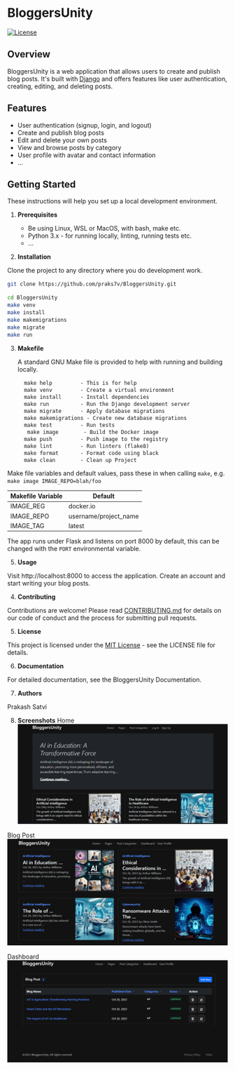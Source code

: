 # BloggersUnity

[![License](https://img.shields.io/badge/License-MIT-blue.svg)](LICENSE)

## Overview

BloggersUnity is a web application that allows users to create and publish blog posts. It's built with [Django](https://www.djangoproject.com/) 
and offers features like user authentication, creating, editing, and deleting posts.

## Features

- User authentication (signup, login, and logout)
- Create and publish blog posts
- Edit and delete your own posts
- View and browse posts by category
- User profile with avatar and contact information
- ...


## Getting Started

These instructions will help you set up a local development environment.

1. **Prerequisites**
   - Be using Linux, WSL or MacOS, with bash, make etc.
   - Python 3.x - for running locally, linting, running tests etc.
   - ...

2. **Installation**

  Clone the project to any directory where you do development work.
  
   ```bash
   git clone https://github.com/praks7v/BloggersUnity.git
   ```
   ```bash
   cd BloggersUnity
   make venv
   make install
   make makemigrations
   make migrate
   make run
   ```
3. **Makefile**

   A standard GNU Make file is provided to help with running and building locally.
   ```
     make help         - This is for help
     make venv         - Create a virtual environment
     make install      - Install dependencies
     make run          - Run the Django development server
     make migrate      - Apply database migrations
     make makemigrations - Create new database migrations
     make test         - Run tests
	  make image        - Build the Docker image
     make push         - Push image to the registry
     make lint         - Run linters (flake8)
     make format       - Format code using black
     make clean        - Clean up Project
   ```
Make file variables and default values, pass these in when calling `make`, e.g. `make image IMAGE_REPO=blah/foo`

| Makefile Variable | Default                |
| ----------------- | ---------------------- |
| IMAGE_REG         | docker<span>.</span>io |
| IMAGE_REPO        | username/project_name  |
| IMAGE_TAG         | latest                 |


The app runs under Flask and listens on port 8000 by default, this can be changed with the `PORT` environmental variable.

5. **Usage**

Visit http://localhost:8000 to access the application.
Create an account and start writing your blog posts.

4. **Contributing**

Contributions are welcome! Please read [CONTRIBUTING.md](CONTRIBUTING.md) for details on our code of conduct and the process for submitting pull requests.

5. **License**

This project is licensed under the [MIT License](https://choosealicense.com/licenses/mit/) - see the LICENSE file for details.

6. **Documentation**

For detailed documentation, see the BloggersUnity Documentation.

7. **Authors**

Prakash Satvi


8. **Screenshots**
Home
![Home Page](docs/source/_static/home_bloggersUnity.png)

Blog Post
![Blog Post](docs/source/_static/blog_posts.png)

Dashboard
![Dashboard](docs/source/_static/dashborad_bloggersunity.png)
